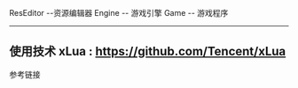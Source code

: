 ResEditor			--资源编辑器
Engine			-- 游戏引擎
Game			-- 游戏程序

---------------------
使用技术
xLua : https://github.com/Tencent/xLua
---------------------
参考链接
